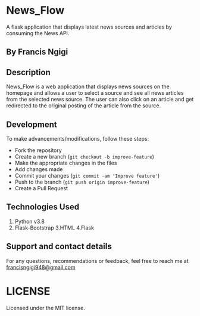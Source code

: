 # News_Flow
A flask application that displays latest news sources and articles by consuming the News API.

## By Francis Ngigi

## Description
 
 News_Flow is a web application that displays news sources on the homepage and allows a user to select a source and see all news articles from the selected news source.
 The user can also click on an article and get redirected to the original posting of the article from the source.
 ## Development
To make advancements/modifications, follow these steps:

- Fork the repository
- Create a new branch (`git checkout -b improve-feature`)
- Make the appropriate changes in the files
- Add changes made
- Commit your changes (`git commit -am 'Improve feature'`)
- Push to the branch (`git push origin improve-feature`)
- Create a Pull Request

## Technologies Used
1. Python v3.8
2. Flask-Bootstrap
3.HTML
4.Flask

## Support and contact details

For any questions, recommendations or feedback, feel free to reach me at francisngigi948@gmail.com

# LICENSE

Licensed under the MIT license.